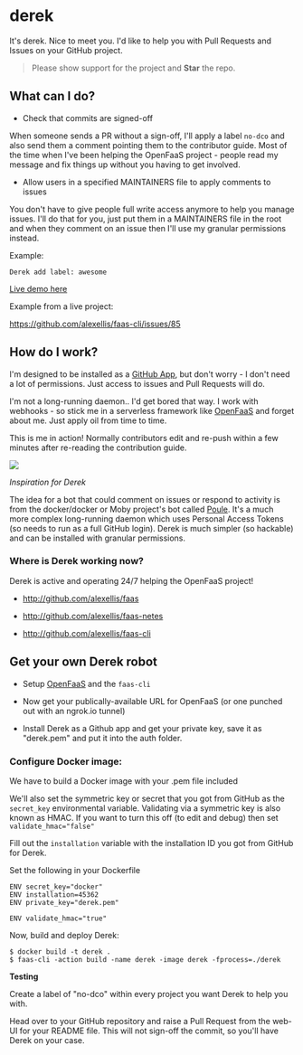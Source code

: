 # derek
It's derek. Nice to meet you. I'd like to help you with Pull Requests and Issues on your GitHub project.

> Please show support for the project and **Star** the repo.


## What can I do?

* Check that commits are signed-off

When someone sends a PR without a sign-off, I'll apply a label `no-dco` and also send them a comment pointing them to the contributor guide. Most of the time when I've been helping the OpenFaaS project - people read my message and fix things up without you having to get involved.

* Allow users in a specified MAINTAINERS file to apply comments to issues

You don't have to give people full write access anymore to help you manage issues. I'll do that for you, just put them in a MAINTAINERS file in the root and when they comment on an issue then I'll use my granular permissions instead.

Example:

```
Derek add label: awesome
```

[Live demo here](https://twitter.com/alexellisuk/status/905694832445804544)

Example from a live project:

https://github.com/alexellis/faas-cli/issues/85

## How do I work?

I'm designed to be installed as a [GitHub App](https://developer.github.com/apps/building-integrations/setting-up-and-registering-github-apps/), but don't worry - I don't need a lot of permissions. Just access to issues and Pull Requests will do.

I'm not a long-running daemon.. I'd get bored that way. I work with webhooks - so stick me in a serverless framework like [OpenFaaS](https://github.com/alexellis/faas) and forget about me. Just apply oil from time to time.

This is me in action! Normally contributors edit and re-push within a few minutes after re-reading the contribution guide.

![](https://user-images.githubusercontent.com/6358735/29704343-542a36da-8971-11e7-871e-da30c8e86cae.png)

*Inspiration for Derek*

The idea for a bot that could comment on issues or respond to activity is from the docker/docker or Moby project's bot called [Poule](https://github.com/icecrime/poule). It's a much more complex long-running daemon which uses Personal Access Tokens (so needs to run as a full GitHub login). Derek is much simpler (so hackable) and can be installed with granular permissions.

### Where is Derek working now?

Derek is active and operating 24/7 helping the OpenFaaS project!

* http://github.com/alexellis/faas

* http://github.com/alexellis/faas-netes

* http://github.com/alexellis/faas-cli

## Get your own Derek robot

* Setup [OpenFaaS](https://github.com/alexellis/openfaas) and the `faas-cli`

* Now get your publically-available URL for OpenFaaS (or one punched out with an ngrok.io tunnel)

* Install Derek as a Github app and get your private key, save it as "derek.pem" and put it into the auth folder.

### Configure Docker image:

We have to build a Docker image with your .pem file included

We'll also set the symmetric key or secret that you got from GitHub as the `secret_key` environmental variable. Validating via a symmetric key is also known as HMAC. If you want to turn this off (to edit and debug) then set `validate_hmac="false"`

Fill out the `installation` variable with the installation ID you got from GitHub for Derek.

Set the following in your Dockerfile

```
ENV secret_key="docker"
ENV installation=45362
ENV private_key="derek.pem"

ENV validate_hmac="true"
```

Now, build and deploy Derek:

```
$ docker build -t derek .
$ faas-cli -action build -name derek -image derek -fprocess=./derek
```

**Testing**

Create a label of "no-dco" within every project you want Derek to help you with.

Head over to your GitHub repository and raise a Pull Request from the web-UI for your README file. This will not sign-off the commit, so you'll have Derek on your case.
